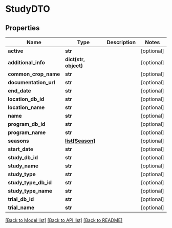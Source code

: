 # StudyDTO

## Properties
Name | Type | Description | Notes
------------ | ------------- | ------------- | -------------
**active** | **str** |  | [optional] 
**additional_info** | **dict(str, object)** |  | [optional] 
**common_crop_name** | **str** |  | [optional] 
**documentation_url** | **str** |  | [optional] 
**end_date** | **str** |  | [optional] 
**location_db_id** | **str** |  | [optional] 
**location_name** | **str** |  | [optional] 
**name** | **str** |  | [optional] 
**program_db_id** | **str** |  | [optional] 
**program_name** | **str** |  | [optional] 
**seasons** | [**list[Season]**](Season.md) |  | [optional] 
**start_date** | **str** |  | [optional] 
**study_db_id** | **str** |  | [optional] 
**study_name** | **str** |  | [optional] 
**study_type** | **str** |  | [optional] 
**study_type_db_id** | **str** |  | [optional] 
**study_type_name** | **str** |  | [optional] 
**trial_db_id** | **str** |  | [optional] 
**trial_name** | **str** |  | [optional] 

[[Back to Model list]](../README.md#documentation-for-models) [[Back to API list]](../README.md#documentation-for-api-endpoints) [[Back to README]](../README.md)


